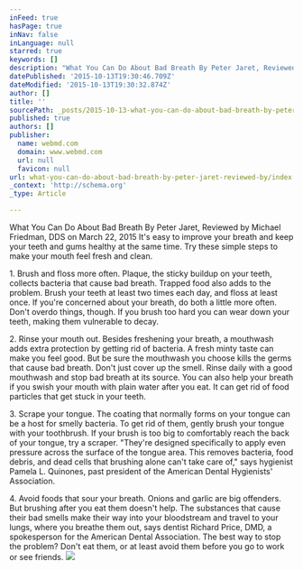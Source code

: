```yaml
---
inFeed: true
hasPage: true
inNav: false
inLanguage: null
starred: true
keywords: []
description: "What You Can Do About Bad Breath By Peter Jaret, Reviewed by Michael Friedman, DDS on March 22, 2015 It's easy to improve your breath and keep your teeth and gu"
datePublished: '2015-10-13T19:30:46.709Z'
dateModified: '2015-10-13T19:30:32.874Z'
author: []
title: ''
sourcePath: _posts/2015-10-13-what-you-can-do-about-bad-breath-by-peter-jaret-reviewed-by.md
published: true
authors: []
publisher:
  name: webmd.com
  domain: www.webmd.com
  url: null
  favicon: null
url: what-you-can-do-about-bad-breath-by-peter-jaret-reviewed-by/index.html
_context: 'http://schema.org'
_type: Article

---
```

What You Can Do About Bad Breath By Peter Jaret, Reviewed by Michael Friedman, DDS on March 22, 2015 It's easy to improve your breath and keep your teeth and gums healthy at the same time. Try these simple steps to make your mouth feel fresh and clean. 

1\. Brush and floss more often. Plaque, the sticky buildup on your teeth, collects bacteria that cause bad breath.  Trapped food also adds to the problem. Brush your teeth at least two times each day, and floss at least once. If you're concerned about your breath, do both a little more often. Don't overdo things, though. If you brush too hard you can wear down your teeth, making them vulnerable to decay. 

2\. Rinse your mouth out. Besides freshening your breath, a mouthwash adds extra protection by getting rid of bacteria. A fresh minty taste can make you feel good. But be sure the mouthwash you choose kills the germs that cause bad breath. Don't just cover up the smell. Rinse daily with a good mouthwash and stop bad breath at its source. You can also help your breath if you swish your mouth with plain water after you eat. It can get rid of food particles that get stuck in your teeth. 

3\. Scrape your tongue. The coating that normally forms on your tongue can be a host for smelly bacteria. To get rid of them, gently brush your tongue with your toothbrush. If your brush is too big to comfortably reach the back of your tongue, try a scraper. "They're designed specifically to apply even pressure across the surface of the tongue area. This removes bacteria, food debris, and dead cells that brushing alone can't  take care of," says hygienist Pamela L. Quinones, past president of the American Dental Hygienists' Association. 

4\. Avoid foods that sour your breath. Onions and garlic are big offenders. But brushing after you eat them doesn't help. The substances that cause their bad smells make their way into your bloodstream and travel to your lungs, where you breathe them out, says dentist Richard Price, DMD, a spokesperson for the American Dental Association. The best way to stop the problem? Don't eat them, or at least avoid them before you go to work or see friends.
![](https://the-grid-user-content.s3-us-west-2.amazonaws.com/c48fb6c0-e2cf-4a27-a54b-2fb0c1e31245.JPG)